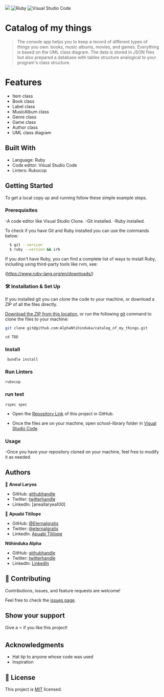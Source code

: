 ![](https://img.shields.io/badge/Microverse-blueviolet) ![Ruby](https://img.shields.io/badge/ruby-%23CC342D.svg?style=for-the-badge&logo=ruby&logoColor=white) ![Visual Studio Code](https://img.shields.io/badge/Visual%20Studio%20Code-0078d7.svg?style=for-the-badge&logo=visual-studio-code&logoColor=white)

# Catalog of my things

> The console app helps you to keep a record of different types of things you own: books, music albums, movies, and games. Everything is based on the UML class diagram. The data is stored in JSON files but also prepared a database with tables structure analogical to your program's class structure.

# Features

- Item class
- Book class
- Label class
- MusicAlbum class
- Genre class
- Game class
- Author class
- UML class diagram

## Built With

- Language: Ruby
- Code editor: Visual Studio Code
- Linters: Rubocop

## Getting Started

To get a local copy up and running follow these simple example steps.

### Prerequisites

-A code editor like Visual Studio Clone.
-Git installed.
-Ruby installed.

To check if you have Git and Ruby installed you can use the commands below:

 ```sh
   $ git --version
   $ ruby --version && irb
   ```
If you don't have Ruby, you can find a complete list of ways to install Ruby, including using third-party tools like rvm, see:

(https://www.ruby-lang.org/en/downloads/)
### 🛠 Installation & Set Up

If you installed git you can clone the code to your machine, or download a ZIP of all the files directly.

[Download the ZIP from this location](https://github.com/AlphaNtihinduka/catalog_of_my_things/archive/refs/heads/dev.zip), or run the following [git](https://git-scm.com/downloads) command to clone the files to your machine:

```bash
git clone git@github.com:AlphaNtihinduka/catalog_of_my_things.git
```
```
cd TDD
```
### Install

```
 bundle install
```

### Run Linters

```
rubocop
```

### run test

```
rspec spec
```

- Open the [Repository Link](git@github.com:AlphaNtihinduka/catalog_of_my_things.git) of this project in GitHub.

- Once the files are on your machine, open school-library folder in [Visual Studio Code](https://code.visualstudio.com/).

### Usage

-Once you have your repository cloned on your machine, feel free to modify it as needed.

## Authors

👤 **Aneal Laryea**

- GitHub: [githubhandle](https://github.com/aneallaryea100)
- Twitter: [twitterhandle](https://twitter.com/BonitoNarvaez)
- LinkedIn: [aneallaryea100]

👤 **Apuabi Titilope**

- GitHub: [@Eternalgratis](https://github.com/Eternalgratis)
- Twitter: [@eternalgratis](https://twitter.com/eternalgratis)
- LinkedIn: [Apuabi Titilope](https://www.linkedin.com/in/titilope-apuabi/)

**Ntihinduka Alpha**

- GitHub: [githubhandle](https://github.com/AlphaNtihinduka)
- Twitter: [twitterhandle](https://twitter.com/@alphantihinduka)
- LinkedIn: [LinkedIn](https://www.linkedin.com/in/ntihinduka-alpha-81bb7b22a/)

## 🤝 Contributing

Contributions, issues, and feature requests are welcome!

Feel free to check the [issues page](../../issues/).

## Show your support

Give a ⭐️ if you like this project!

## Acknowledgments

- Hat tip to anyone whose code was used
- Inspiration

## 📝 License

This project is [MIT](./MIT.md) licensed.